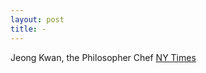 ```yaml
---
layout: post
title: -
---
```


Jeong Kwan, the Philosopher Chef [NY Times](https://www.nytimes.com/2015/10/16/t-magazine/jeong-kwan-the-philosopher-chef.html)
